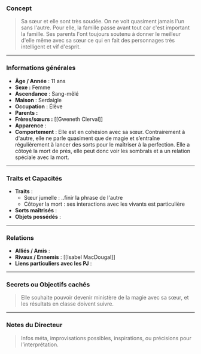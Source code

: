 ### Concept
> Sa sœur et elle sont très soudée. On ne voit quasiment jamais l'un sans l'autre. Pour elle, la famille passe avant tout car c'est important la famille. Ses parents l'ont toujours soutenu à donner le meilleur d'elle même avec sa sœur ce qui en fait des personnages très intelligent et vif d'esprit.

---

### Informations générales
- **Âge / Année** : 11 ans
- **Sexe :** Femme
- **Ascendance** : Sang-mêlé
- **Maison** : Serdaigle
- **Occupation** : Élève
- **Parents :**
- **Frères/sœurs :** [[Gweneth Clerval]]
- **Apparence** : 
- **Comportement** : Elle est en cohésion avec sa sœur. Contrairement à d'autre, elle ne parle quasiment que de magie et s’entraîne régulièrement à lancer des sorts pour le maîtriser à la perfection. Elle a côtoyé la mort de près, elle peut donc voir les sombrals et a un relation spéciale avec la mort.
---

### Traits et Capacités
- **Traits** : 
	- Sœur jumelle : ..finir la phrase de l'autre
	- Côtoyer la mort : ses interactions avec les vivants est particulière 
- **Sorts maîtrisés** : 
- **Objets possédés** : 

---

### Relations
- **Alliés / Amis** : 
- **Rivaux / Ennemis** : [[Isabel MacDougal]]
- **Liens particuliers avec les PJ** : 

---

### Secrets ou Objectifs cachés
> Elle souhaite pouvoir devenir ministère de la magie avec sa sœur, et les résultats en classe doivent suivre. 

---

### Notes du Directeur
> Infos méta, improvisations possibles, inspirations, ou précisions pour l’interprétation.


